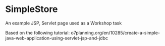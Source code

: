 # SimpleStore
An example JSP, Servlet page used as a Workshop task

Based on the following tutorial: o7planning.org/en/10285/create-a-simple-java-web-application-using-servlet-jsp-and-jdbc
